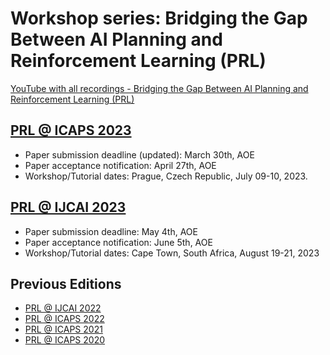 # Workshop series: Bridging the Gap Between AI Planning and Reinforcement Learning (PRL)

[YouTube with all recordings - Bridging the Gap Between AI Planning and Reinforcement Learning (PRL)](https://www.youtube.com/c/PRLWorkshop-PlanningandReinforcementLearning)

## [PRL @ ICAPS 2023](https://prl-theworkshop.github.io/prl2023-icaps/)

- Paper submission deadline (updated): March 30th, AOE
- Paper acceptance notification: April 27th, AOE 
- Workshop/Tutorial dates: Prague, Czech Republic, July 09-10, 2023.

## [PRL @ IJCAI 2023](https://prl-theworkshop.github.io/prl2023-ijcai/)

- Paper submission deadline: May 4th, AOE
- Paper acceptance notification: June 5th, AOE 
- Workshop/Tutorial dates: Cape Town, South Africa, August 19-21, 2023

## Previous Editions

- [PRL @ IJCAI 2022](https://prl-theworkshop.github.io/prl2022-ijcai/)
- [PRL @ ICAPS 2022](https://prl-theworkshop.github.io/prl2022-icaps/)
- [PRL @ ICAPS 2021](https://prl-theworkshop.github.io/prl2021/)
- [PRL @ ICAPS 2020](https://prl-theworkshop.github.io/icaps20subpages.icaps-conference.org/workshops/prl/)
